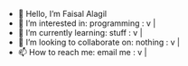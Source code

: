 - 👋 Hello, I’m Faisal Alagil
- 👀 I’m interested in: programming : v |
- 🌱 I’m currently learning: stuff : v |
- 💞️ I’m looking to collaborate on: nothing : v |
- 📫 How to reach me: email me : v |

<!---
FaisalAlagil/FaisalAlagil is a ✨ special ✨ repository because its `README.md` (this file) appears on your GitHub profile.
You can click the Preview link to take a look at your changes.
--->
